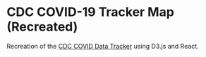 # CDC COVID-19 Tracker Map (Recreated)

Recreation of the [CDC COVID Data Tracker](https://covid.cdc.gov/covid-data-tracker/#maps_percent-covid-deaths) using D3.js and React.